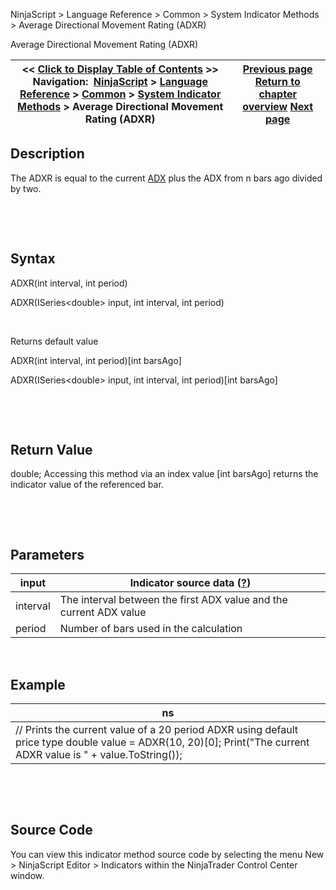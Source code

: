 ﻿


NinjaScript \> Language Reference \> Common \> System Indicator Methods \> Average Directional Movement Rating (ADXR)






















Average Directional Movement Rating (ADXR)







| \<\< [Click to Display Table of Contents](average_directional_movement_r.md) \>\> **Navigation:**     [NinjaScript](ninjascript-1.md) \> [Language Reference](language_reference_wip-1.md) \> [Common](common-1.md) \> [System Indicator Methods](indicators-1.md) \> Average Directional Movement Rating (ADXR) | [Previous page](average_directional_index_adx-1.md) [Return to chapter overview](indicators-1.md) [Next page](average_true_range_atr-1.md) |
| --- | --- |











## Description


The ADXR is equal to the current [ADX](average_directional_index_adx-1.md) plus the ADX from n bars ago divided by two. 


 


 


## Syntax


ADXR(int interval, int period)  

ADXR(ISeries\<double\> input, int interval, int period)


 


Returns default value  

ADXR(int interval, int period)\[int barsAgo]  

ADXR(ISeries\<double\> input, int interval, int period)\[int barsAgo]


 


 


## Return Value


double; Accessing this method via an index value \[int barsAgo] returns the indicator value of the referenced bar.


 


 


## Parameters




| input | Indicator source data ([?](valid_input_data_for_indicator-1.md)) |
| --- | --- |
| interval | The interval between the first ADX value and the current ADX value |
| period | Number of bars used in the calculation |



 


## 


## Example




| ns |
| --- |
| // Prints the current value of a 20 period ADXR using default price type double value \= ADXR(10, 20)\[0]; Print("The current ADXR value is " \+ value.ToString()); |



 


 


## Source Code


You can view this indicator method source code by selecting the menu New \> NinjaScript Editor \> Indicators within the NinjaTrader Control Center window.








